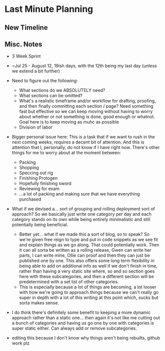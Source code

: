 # Last Minute Planning

## New Timeline

## Misc. Notes
- 3 Week Sprint
- ~Jul 25 - August 12, 19ish days, with the 12th being my last day (unless we extend a bit further)
- Need to figure out the following:
    - What sections do we ABSOLUTELY need?
    - What sections can be omitted?
    - What's a realistic timeframe and/or workflow for drafting, proofing, and then finally committing each section / page? Need something fast but effective so we can keep moving without having to worry about whether or not something is done, good enough or whatnot. Goal here is to keep moving as muhc as possible
    - Division of labor

- Bigger personal issue here: This is a task that if we want to rush in the next coming weeks, requires a decent bit of attention. And this is attention that I, personally, do not know if I have right now. There's other things for me to worry about at the moment between:
  - Packing
  - Shopping
  - Speccing out rig
  - Finishing Protogen
  - Hopefully finishing sword
  - Reviewing for exam
  - ...a lot of packing and making sure that we have everything purchased
- What if we devised a... sort of grouping and rolling deployment sort of approach? So we basically just write one category per day and each category stands on its own while being entirely minimalistic and still potentially being beneficial.
  - Better yet... what if we made this a sort of blog, so to speak? So we're given free reign to type and put in code snippets as we see fit and explain things as we go along. That could potentially work. Then it can all sorta be written as a rolling release, Gwen can write her parts, I can write mine, Ollie can proof and then they can just be published one by one. This also offers some long term flexibility in being able to add on additional info as well if we don't finish in time, rather than having a very static site where, so and so section goes here with these subcategories, and then a different section will be predetermined with a set list of other categories.
  - This is especially because a lot of things are becoming, a lot looser with how we're going to approach things because we can't really go super in depth with a lot of this writing at this point which, sucks but sorta makes sense.
- I do think there's definitely some benefit to keeping a more dynamic approach rather than a static one... then again it's not like me cutting out a bunch of categories and having us go one by one with categories is super static either. Can always add or remove subcategories.
- editing this because I don't know why things aren't being rebuilts, github work plz